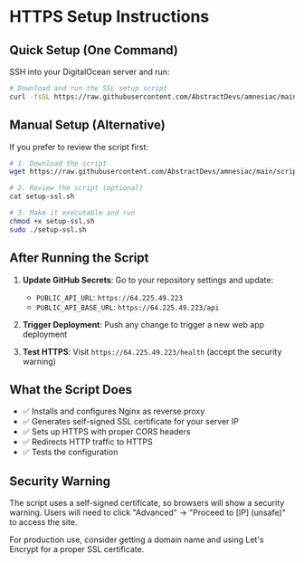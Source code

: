 # HTTPS Setup Instructions

## Quick Setup (One Command)

SSH into your DigitalOcean server and run:

```bash
# Download and run the SSL setup script
curl -fsSL https://raw.githubusercontent.com/AbstractDevs/amnesiac/main/scripts/setup-ssl.sh | sudo bash
```

## Manual Setup (Alternative)

If you prefer to review the script first:

```bash
# 1. Download the script
wget https://raw.githubusercontent.com/AbstractDevs/amnesiac/main/scripts/setup-ssl.sh

# 2. Review the script (optional)
cat setup-ssl.sh

# 3. Make it executable and run
chmod +x setup-ssl.sh
sudo ./setup-ssl.sh
```

## After Running the Script

1. **Update GitHub Secrets**: Go to your repository settings and update:
   - `PUBLIC_API_URL`: `https://64.225.49.223`
   - `PUBLIC_API_BASE_URL`: `https://64.225.49.223/api`

2. **Trigger Deployment**: Push any change to trigger a new web app deployment

3. **Test HTTPS**: Visit `https://64.225.49.223/health` (accept the security warning)

## What the Script Does

- ✅ Installs and configures Nginx as reverse proxy
- ✅ Generates self-signed SSL certificate for your server IP
- ✅ Sets up HTTPS with proper CORS headers
- ✅ Redirects HTTP traffic to HTTPS
- ✅ Tests the configuration

## Security Warning

The script uses a self-signed certificate, so browsers will show a security warning. Users will need to click "Advanced" → "Proceed to [IP] (unsafe)" to access the site.

For production use, consider getting a domain name and using Let's Encrypt for a proper SSL certificate.